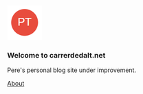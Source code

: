 ![Image](./assets/logo.png)
### Welcome to carrerdedalt.net
Pere's personal blog site under improvement.

[About](https://carrerdedalt.net/about)


